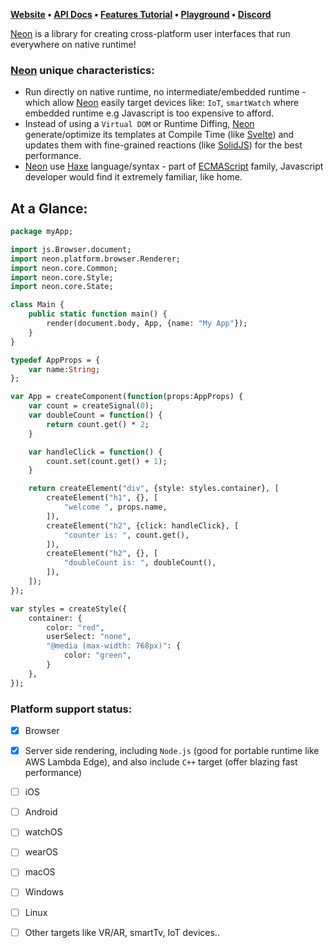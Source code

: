 [neon-link]: https://neon.metacraft.studio/
[react-native-link]: https://reactnative.dev/

**[Website][neon-link] • [API Docs](https://neon.metacraft.studio/docs) • [Features Tutorial](https://neon.metacraft.studio/tutorials) • [Playground](https://neon.metacraft.studio/playground) • [Discord](https://discord.gg/3NJAjgDnbG)**

[Neon][neon-link] is a library for creating cross-platform user interfaces that run everywhere on native runtime!

### [Neon][neon-link] unique characteristics:
- Run directly on native runtime, no intermediate/embedded runtime - which allow [Neon][neon-link] easily target devices like: `IoT`, `smartWatch` where embedded runtime e.g Javascript is too expensive to afford.
- Instead of using a `Virtual DOM` or Runtime Diffing, [Neon][neon-link] generate/optimize its templates at Compile Time (like [Svelte](https://svelte.dev/)) and updates them with fine-grained reactions (like [SolidJS](https://www.solidjs.com/)) for the best performance.
- [Neon][neon-link] use [Haxe](https://haxe.org/) language/syntax - part of [ECMAScript](https://ecma-international.org/publications-and-standards/standards/ecma-262/) family, Javascript developer would find it extremely familiar, like home.

## At a Glance:
```haxe
package myApp;

import js.Browser.document;
import neon.platform.browser.Renderer;
import neon.core.Common;
import neon.core.Style;
import neon.core.State;

class Main {
    public static function main() {
        render(document.body, App, {name: "My App"});
    }
}

typedef AppProps = {
    var name:String;
};

var App = createComponent(function(props:AppProps) {
    var count = createSignal(0);
    var doubleCount = function() {
        return count.get() * 2;
    }

    var handleClick = function() {
        count.set(count.get() + 1);
    }

    return createElement("div", {style: styles.container}, [
        createElement("h1", {}, [
            "welcome ", props.name,
        ]),
        createElement("h2", {click: handleClick}, [
            "counter is: ", count.get(),
        ]),
        createElement("h2", {}, [
            "doubleCount is: ", doubleCount(),
        ]),
    ]);
});

var styles = createStyle({
    container: {
        color: "red",
        userSelect: "none",
        "@media (max-width: 768px)": {
            color: "green",
        }
    },
});
```

### Platform support status:
- [x] Browser
- [x] Server side rendering, including `Node.js` (good for portable runtime like AWS Lambda Edge), and also include `C++` target (offer blazing fast performance)
- [ ] iOS
- [ ] Android
- [ ] watchOS
- [ ] wearOS
- [ ] macOS
- [ ] Windows
- [ ] Linux
- [ ] Other targets like VR/AR, smartTv, IoT devices..

